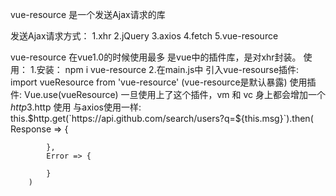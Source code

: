 vue-resource 是一个发送Ajax请求的库

发送Ajax请求方式：
    1.xhr
    2.jQuery
    3.axios
    4.fetch
    5.vue-resource

vue-resource 在vue1.0的时候使用最多
是vue中的插件库，是对xhr封装。
使用：
    1.安装：
        npm i vue-resource
    2.在main.js中
        引入vue-resourse插件:
            import vueResource from 'vue-resource' (vue-resource是默认暴露)
        使用插件:
            Vue.use(vueResource)
        一旦使用上了这个插件，vm 和 vc 身上都会增加一个 $http
    3.$http 使用
        与axios使用一样:
        this.$http.get(`https://api.github.com/search/users?q=${this.msg}`).then(
            Response => { 
                
            },
            Error => {
               
            }
        )
